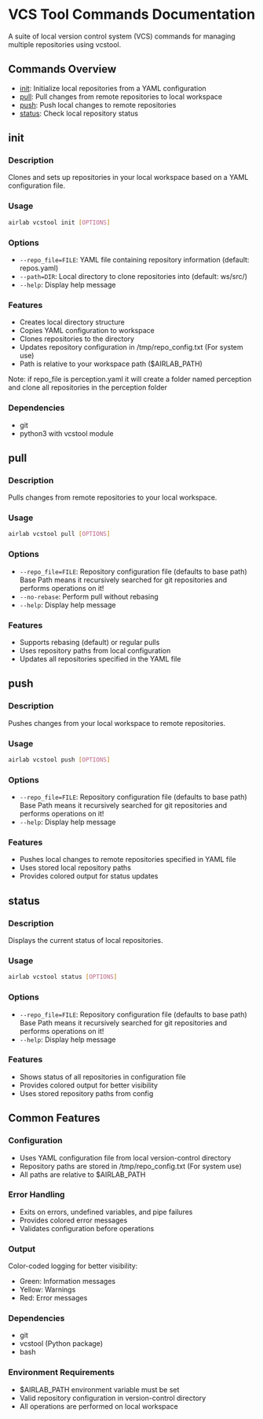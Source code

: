 # VCS Tool Commands Documentation

A suite of local version control system (VCS) commands for managing multiple repositories using vcstool.

## Commands Overview
- [init](#init): Initialize local repositories from a YAML configuration
- [pull](#pull): Pull changes from remote repositories to local workspace
- [push](#push): Push local changes to remote repositories
- [status](#status): Check local repository status

## init

### Description
Clones and sets up repositories in your local workspace based on a YAML configuration file.

### Usage
```bash
airlab vcstool init [OPTIONS]
```

### Options
- `--repo_file=FILE`: YAML file containing repository information (default: repos.yaml)
- `--path=DIR`: Local directory to clone repositories into (default: ws/src/)
- `--help`: Display help message

### Features
- Creates local directory structure
- Copies YAML configuration to workspace
- Clones repositories to the directory
- Updates repository configuration in /tmp/repo_config.txt (For system use)
- Path is relative to your workspace path ($AIRLAB_PATH)

Note: if repo_file is perception.yaml it will create a folder named perception and clone all repositories in the perception folder

### Dependencies
- git
- python3 with vcstool module

## pull

### Description
Pulls changes from remote repositories to your local workspace.

### Usage
```bash
airlab vcstool pull [OPTIONS]
```

### Options
- `--repo_file=FILE`: Repository configuration file (defaults to base path)
Base Path means it recursively searched for git repositories and performs operations on it!
- `--no-rebase`: Perform pull without rebasing
- `--help`: Display help message

### Features
- Supports rebasing (default) or regular pulls
- Uses repository paths from local configuration
- Updates all repositories specified in the YAML file

## push

### Description
Pushes changes from your local workspace to remote repositories.

### Usage
```bash
airlab vcstool push [OPTIONS]
```

### Options
- `--repo_file=FILE`: Repository configuration file (defaults to base path)
Base Path means it recursively searched for git repositories and performs operations on it!
- `--help`: Display help message

### Features
- Pushes local changes to remote repositories specified in YAML file
- Uses stored local repository paths
- Provides colored output for status updates

## status

### Description
Displays the current status of local repositories.

### Usage
```bash
airlab vcstool status [OPTIONS]
```

### Options
- `--repo_file=FILE`: Repository configuration file (defaults to base path) \
Base Path means it recursively searched for git repositories and performs operations on it!
- `--help`: Display help message

### Features
- Shows status of all repositories in configuration file
- Provides colored output for better visibility
- Uses stored repository paths from config

## Common Features

### Configuration
- Uses YAML configuration file from local version-control directory
- Repository paths are stored in /tmp/repo_config.txt (For system use)
- All paths are relative to $AIRLAB_PATH

### Error Handling
- Exits on errors, undefined variables, and pipe failures
- Provides colored error messages
- Validates configuration before operations

### Output
Color-coded logging for better visibility:
- Green: Information messages
- Yellow: Warnings
- Red: Error messages

### Dependencies
- git
- vcstool (Python package)
- bash

### Environment Requirements
- $AIRLAB_PATH environment variable must be set
- Valid repository configuration in version-control directory
- All operations are performed on local workspace
